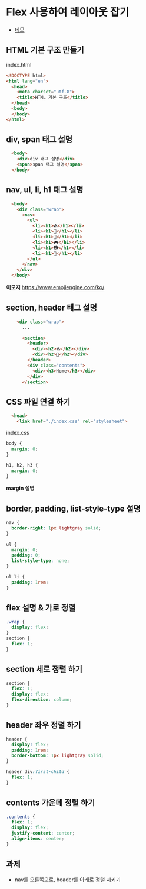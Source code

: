 # Flex 사용하여 레이아웃 잡기

* [데모](https://ovdncids.github.io/html-css-curriculum/flex)

## HTML 기본 구조 만들기
index.html
```html
<!DOCTYPE html>
<html lang="en">
  <head>
    <meta charset="utf-8">
    <title>HTML 기본 구조</title>
  </head>
  <body>
  </body>
</html>
```

## div, span 태그 설명
```html
  <body>
    <div>div 태그 설명</div>
    <span>span 태그 설명</span>
  </body>
```

## nav, ul, li, h1 태그 설명
```html
  <body>
    <div class="wrap">
      <nav>
        <ul>
          <li><h1>⛪</h1></li>
          <li><h1>🎡</h1></li>
          <li><h1>🎠</h1></li>
          <li><h1>🎮</h1></li>
          <li><h1>📷</h1></li>
          <li><h1>📼</h1></li>
        </ul>
      </nav>
    </div>
  </body>
```
**이모지**
https://www.emojiengine.com/ko/

## section, header 태그 설명
```html
    <div class="wrap">
      ...

      <section>
        <header>
          <div><h2>⛪</h2></div>
          <div><h2>🤖</h2></div>
        </header>
        <div class="contents">
          <div><h3>Home</h3></div>
        </div>
      </section>
```

## CSS 파일 연결 하기
```html
  <head>
    <link href="./index.css" rel="stylesheet">
```

index.css
```css
body {
  margin: 0;
}

h1, h2, h3 {
  margin: 0;
}
```
**margin 설명**

## border, padding, list-style-type 설명
```css
nav {
  border-right: 1px lightgray solid;
}

ul {
  margin: 0;
  padding: 0;
  list-style-type: none;
}

ul li {
  padding: 1rem;
}
```

## flex 설명 & 가로 정렬
```css
.wrap {
  display: flex;
}
section {
  flex: 1;
}
```

## section 세로 정렬 하기
```css
section {
  flex: 1;
  display: flex;
  flex-direction: column;
}
```

## header 좌우 정렬 하기
```css
header {
  display: flex;
  padding: 1rem;
  border-bottom: 1px lightgray solid;
}

header div:first-child {
  flex: 1;
}
```

## contents 가운데 정렬 하기
```css
.contents {
  flex: 1;
  display: flex;
  justify-content: center;
  align-items: center;
}
```

## 과제
* nav를 오른쪽으로, header를 아래로 정렬 시키기
